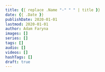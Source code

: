 ```yaml
---
title: {{ replace .Name "-" " " | title }}
date: {{ .Date }}
publishDate: 2020-01-01
lastmod: 2020-01-01
author: Adam Faryna
images: []
series: []
tags: []
audio: []
videos: []
hashTags: []
draft: true
---
```

